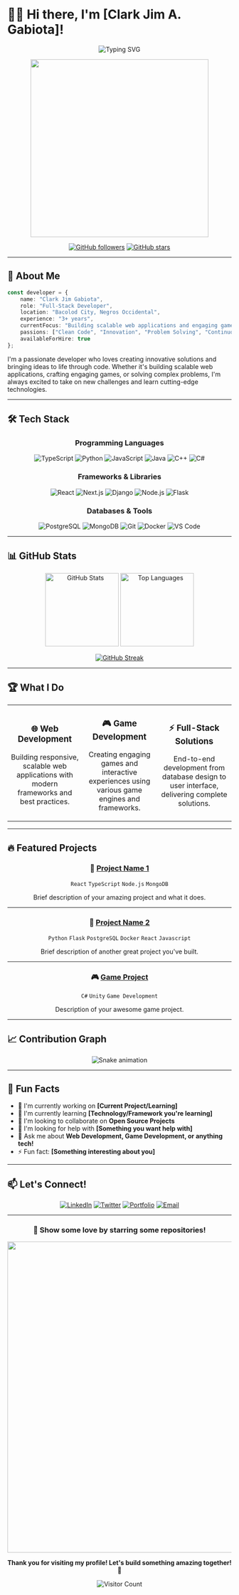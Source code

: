 # 👨‍💻 Hi there, I'm [Clark Jim A. Gabiota]! 

<div align="center">
  
![Typing SVG](https://readme-typing-svg.herokuapp.com?font=Fira+Code&pause=1000&color=6366F1&center=true&vCenter=true&width=435&lines=Full-Stack+Developer;Game+Developer;Problem+Solver;Always+Learning+New+Things!)

<img src="https://user-images.githubusercontent.com/74038190/213910845-af37a709-8995-40d6-be59-b9e5b823aba0.gif" width="400">

[![GitHub followers](https://img.shields.io/github/followers/yourusername?label=Follow&style=social)](https://github.com/yourusername)
[![GitHub stars](https://img.shields.io/github/stars/yourusername?label=Stars&style=social)](https://github.com/yourusername)

</div>

---

## 🚀 About Me

```typescript
const developer = {
    name: "Clark Jim Gabiota",
    role: "Full-Stack Developer",
    location: "Bacolod City, Negros Occidental",
    experience: "3+ years",
    currentFocus: "Building scalable web applications and engaging games",
    passions: ["Clean Code", "Innovation", "Problem Solving", "Continuous Learning"],
    availableForHire: true
};
```

I'm a passionate developer who loves creating innovative solutions and bringing ideas to life through code. Whether it's building scalable web applications, crafting engaging games, or solving complex problems, I'm always excited to take on new challenges and learn cutting-edge technologies.

---

## 🛠️ Tech Stack

<div align="center">

### Programming Languages
![TypeScript](https://img.shields.io/badge/TypeScript-007ACC?style=for-the-badge&logo=typescript&logoColor=white)
![Python](https://img.shields.io/badge/Python-3776AB?style=for-the-badge&logo=python&logoColor=white)
![JavaScript](https://img.shields.io/badge/JavaScript-F7DF1E?style=for-the-badge&logo=javascript&logoColor=black)
![Java](https://img.shields.io/badge/Java-ED8B00?style=for-the-badge&logo=openjdk&logoColor=white)
![C++](https://img.shields.io/badge/C++-00599C?style=for-the-badge&logo=cplusplus&logoColor=white)
![C#](https://img.shields.io/badge/C%23-239120?style=for-the-badge&logo=csharp&logoColor=white)

### Frameworks & Libraries
![React](https://img.shields.io/badge/React-20232A?style=for-the-badge&logo=react&logoColor=61DAFB)
![Next.js](https://img.shields.io/badge/Next.js-000000?style=for-the-badge&logo=nextdotjs&logoColor=white)
![Django](https://img.shields.io/badge/Django-092E20?style=for-the-badge&logo=django&logoColor=white)
![Node.js](https://img.shields.io/badge/Node.js-43853D?style=for-the-badge&logo=nodedotjs&logoColor=white)
![Flask](https://img.shields.io/badge/Flask-000000?style=for-the-badge&logo=flask&logoColor=white)

### Databases & Tools
![PostgreSQL](https://img.shields.io/badge/PostgreSQL-316192?style=for-the-badge&logo=postgresql&logoColor=white)
![MongoDB](https://img.shields.io/badge/MongoDB-4EA94B?style=for-the-badge&logo=mongodb&logoColor=white)
![Git](https://img.shields.io/badge/Git-F05032?style=for-the-badge&logo=git&logoColor=white)
![Docker](https://img.shields.io/badge/Docker-2496ED?style=for-the-badge&logo=docker&logoColor=white)
![VS Code](https://img.shields.io/badge/VS%20Code-007ACC?style=for-the-badge&logo=visualstudiocode&logoColor=white)

</div>

---

## 📊 GitHub Stats

<div align="center">
  
<img src="https://github-readme-stats.vercel.app/api?username=yourusername&show_icons=true&theme=radical&hide_border=true&count_private=true" alt="GitHub Stats" height="165">
<img src="https://github-readme-stats.vercel.app/api/top-langs/?username=yourusername&layout=compact&theme=radical&hide_border=true" alt="Top Languages" height="165">

</div>

<div align="center">
  
[![GitHub Streak](https://streak-stats.demolab.com/?user=Mitakashim3&theme=radical&hide_border=true)](https://git.io/streak-stats)

</div>

---

## 🏆 What I Do

<table align="center">
<tr>
<td align="center" width="33%">

### 🌐 Web Development
Building responsive, scalable web applications with modern frameworks and best practices.

</td>
<td align="center" width="33%">

### 🎮 Game Development  
Creating engaging games and interactive experiences using various game engines and frameworks.

</td>
<td align="center" width="33%">

### ⚡ Full-Stack Solutions
End-to-end development from database design to user interface, delivering complete solutions.

</td>
</tr>
</table>

---

## 🔥 Featured Projects

<div align="center">

### 🚀 [Project Name 1](https://github.com/Mitakashim3/Estature)
`React` `TypeScript` `Node.js` `MongoDB`

Brief description of your amazing project and what it does.

---

### 🎯 [Project Name 2](https://github.com/Mitakashim3/Polycon)
`Python` `Flask` `PostgreSQL` `Docker` `React` `Javascript`

Brief description of another great project you've built.

---

### 🎮 [Game Project](https://github.com/yourusername/gameproject)
`C#` `Unity` `Game Development`

Description of your awesome game project.

</div>

---

## 📈 Contribution Graph

<div align="center">

![Snake animation](https://github.com/Mitakashim3/Mitakashim3/blob/output/github-contribution-grid-snake.svg)

</div>

---

## 🌟 Fun Facts

- 🔭 I'm currently working on **[Current Project/Learning]**
- 🌱 I'm currently learning **[Technology/Framework you're learning]**
- 👯 I'm looking to collaborate on **Open Source Projects**
- 🤔 I'm looking for help with **[Something you want help with]**
- 💬 Ask me about **Web Development, Game Development, or anything tech!**
- ⚡ Fun fact: **[Something interesting about you]**

---

## 📫 Let's Connect!

<div align="center">

[![LinkedIn](https://img.shields.io/badge/LinkedIn-0077B5?style=for-the-badge&logo=linkedin&logoColor=white)](https://linkedin.com/in/yourprofile)
[![Twitter](https://img.shields.io/badge/Twitter-1DA1F2?style=for-the-badge&logo=twitter&logoColor=white)](https://twitter.com/yourhandle)
[![Portfolio](https://img.shields.io/badge/Portfolio-FF5722?style=for-the-badge&logo=todoist&logoColor=white)](https://yourportfolio.com)
[![Email](https://img.shields.io/badge/Email-D14836?style=for-the-badge&logo=gmail&logoColor=white)](mailto:your.email@example.com)

</div>

---

<div align="center">

### 💖 Show some love by starring some repositories!

<img src="https://user-images.githubusercontent.com/74038190/212284100-561aa473-3905-4a80-b561-0d28506553ee.gif" width="700">

**Thank you for visiting my profile! Let's build something amazing together! 🚀**

![Visitor Count](https://komarev.com/ghpvc/?username=Mitakashim3&color=brightgreen&style=flat-square&label=Profile+Views)

</div>

<!--
**Mitakashim3/Mitakashim3** is a ✨ _special_ ✨ repository because its `README.md` (this file) appears on your GitHub profile.

Here are some ideas to get you started:

- 🔭 I’m currently working on ...
- 🌱 I’m currently learning ...
- 👯 I’m looking to collaborate on ...
- 🤔 I’m looking for help with ...
- 💬 Ask me about ...
- 📫 How to reach me: ...
- 😄 Pronouns: ...
- ⚡ Fun fact: ...
-->
